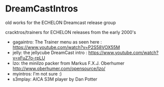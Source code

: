 # DreamCastIntros
old works for the ECHELON Dreamcast release group

cracktros/trainers for ECHELON releases from the early 2000's

- gagaintro: The Trainer menu as seen here : https://www.youtube.com/watch?v=P2S58VOX55M
- jelly: the jellycube DreamCast intro : https://www.youtube.com/watch?v=xFuZ7o-rpLU
- lzo: the minilzo packer from Markus F.X.J. Oberhumer http://www.oberhumer.com/opensource/lzo/
- myintros: I'm not sure :)
- s3mplay: AICA S3M player by Dan Potter
